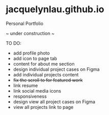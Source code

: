 # jacquelynlau.github.io
Personal Portfolio

~ under construction ~

TO DO: 
- add profile photo 
- add icon to page tab
- content for about me section
- design individual project cases on Figma
- add individual projects content
- ~~fix the scroll to for featured work~~
- link resume
- link social media icons 
- responsiveness 
- design view all project cases on Figma
- view all projects link to page 
